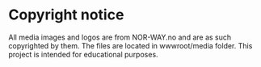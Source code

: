# Copyright notice
All media images and logos are from NOR-WAY.no and are as such copyrighted by them. The files are located in wwwroot/media folder. 
This project is intended for educational purposes.
